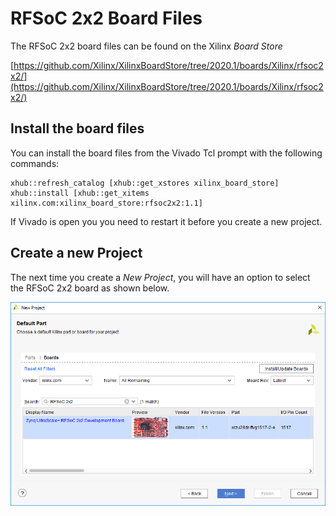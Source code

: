 # RFSoC 2x2 Board Files

The RFSoC 2x2 board files can be found on the Xilinx *Board Store*

[https://github.com/Xilinx/XilinxBoardStore/tree/2020.1/boards/Xilinx/rfsoc2x2/](https://github.com/Xilinx/XilinxBoardStore/tree/2020.1/boards/Xilinx/rfsoc2x2/)

## Install the board files 

You can install the board files from the Vivado Tcl prompt with the following commands:

```
xhub::refresh_catalog [xhub::get_xstores xilinx_board_store]
xhub::install [xhub::get_xitems xilinx.com:xilinx_board_store:rfsoc2x2:1.1]
```

If Vivado is open you you need to restart it before you create a new project. 

## Create a new Project

The next time you create a *New Project*, you will have an option to select the RFSoC 2x2 board as shown below.

![](./images/board_files.png)